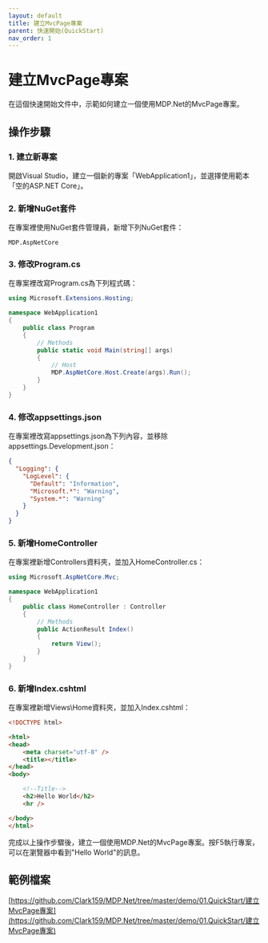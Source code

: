 ```yaml
---
layout: default
title: 建立MvcPage專案
parent: 快速開始(QuickStart)
nav_order: 1
---
```


# 建立MvcPage專案

在這個快速開始文件中，示範如何建立一個使用MDP.Net的MvcPage專案。

## 操作步驟

### 1. 建立新專案

開啟Visual Studio，建立一個新的專案「WebApplication1」，並選擇使用範本「空的ASP.NET Core」。

### 2. 新增NuGet套件

在專案裡使用NuGet套件管理員，新增下列NuGet套件：

```
MDP.AspNetCore
```

### 3. 修改Program.cs

在專案裡改寫Program.cs為下列程式碼：

```csharp
using Microsoft.Extensions.Hosting;

namespace WebApplication1
{
    public class Program
    {
        // Methods
        public static void Main(string[] args)
        {
            // Host
            MDP.AspNetCore.Host.Create(args).Run();
        }
    }
}
```

### 4. 修改appsettings.json

在專案裡改寫appsettings.json為下列內容，並移除appsettings.Development.json：

```json
{
  "Logging": {
    "LogLevel": {
      "Default": "Information",
      "Microsoft.*": "Warning",
      "System.*": "Warning"
    }
  }
}
```

### 5. 新增HomeController

在專案裡新增Controllers資料夾，並加入HomeController.cs：

```csharp
using Microsoft.AspNetCore.Mvc;

namespace WebApplication1
{
    public class HomeController : Controller
    {
        // Methods
        public ActionResult Index()
        {
            return View();
        }
    }
}
```

### 6. 新增Index.cshtml

在專案裡新增Views\Home資料夾，並加入Index.cshtml：

```html
<!DOCTYPE html>

<html>
<head>
    <meta charset="utf-8" />
    <title></title>
</head>
<body>

    <!--Title-->
    <h2>Hello World</h2>
    <hr />

</body>
</html>
```

完成以上操作步驟後，建立一個使用MDP.Net的MvcPage專案。按F5執行專案，可以在瀏覽器中看到"Hello World"的訊息。

## 範例檔案

[https://github.com/Clark159/MDP.Net/tree/master/demo/01.QuickStart/建立MvcPage專案](https://github.com/Clark159/MDP.Net/tree/master/demo/01.QuickStart/建立MvcPage專案)
